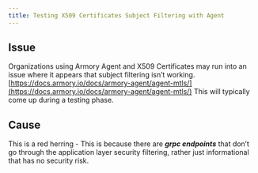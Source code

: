 ```yaml
---
title: Testing X509 Certificates Subject Filtering with Agent
---
```


## Issue
Organizations using Armory Agent and X509 Certificates may run into an issue where it appears that subject filtering isn’t working.[https://docs.armory.io/docs/armory-agent/agent-mtls/](https://docs.armory.io/docs/armory-agent/agent-mtls/) This will typically come up during a testing phase. 

## Cause
This is a red herring - This is because there are ***grpc endpoints*** that don’t go through the application layer security filtering, rather just informational that has no security risk.

